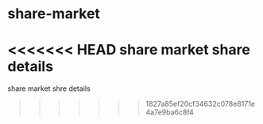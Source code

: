 # share-market
<<<<<<< HEAD
share market share details
=======
share market shre details
>>>>>>> 1827a85ef20cf34632c078e8171e4a7e9ba6c8f4
